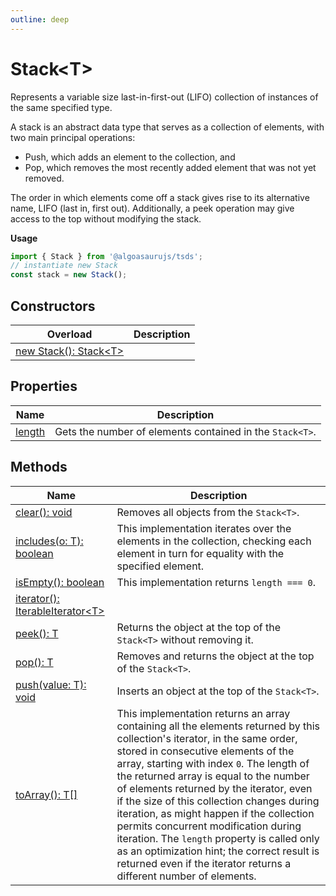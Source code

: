 ```yaml
---
outline: deep
---
```


# ****Stack&lt;T&gt;****

Represents a variable size last-in-first-out (LIFO) collection of instances of the same specified type.

A stack is an abstract data type that serves as a collection of elements, with two main principal operations:
- Push, which adds an element to the collection, and
- Pop, which removes the most recently added element that was not yet removed.

The order in which elements come off a stack gives rise to its alternative name, LIFO (last in, first out). Additionally, a peek operation may give access to the top without modifying the stack.

**Usage**

```typescript
import { Stack } from '@algoasaurujs/tsds';
// instantiate new Stack
const stack = new Stack();
```

## **Constructors**

| Overload                                                                                        | Description |
| ----------------------------------------------------------------------------------------------- | ----------- |
| [new Stack&lpar;&rpar;&colon; Stack&lt;T&gt;](/data-structures/Stack/constructors/constructors) |             |

## **Properties**

| Name                                               | Description                                              |
| -------------------------------------------------- | -------------------------------------------------------- |
| [length](/data-structures/Stack/properties/length) | Gets the number of elements contained in the `Stack<T>`. |

## **Methods**

| Name                                                                                             | Description                                                                                                                                                                                                                                                                                                                                                                                                                                                                                                                                                                                                 |
| ------------------------------------------------------------------------------------------------ | ----------------------------------------------------------------------------------------------------------------------------------------------------------------------------------------------------------------------------------------------------------------------------------------------------------------------------------------------------------------------------------------------------------------------------------------------------------------------------------------------------------------------------------------------------------------------------------------------------------- |
| [clear&lpar;&rpar;&colon; void](/data-structures/Stack/methods/clear)                            | Removes all objects from the `Stack<T>`.                                                                                                                                                                                                                                                                                                                                                                                                                                                                                                                                                                    |
| [includes&lpar;o&colon; T&rpar;&colon; boolean](/data-structures/Stack/methods/includes)         | This implementation iterates over the elements in the collection, checking each element in turn for equality with the specified element.                                                                                                                                                                                                                                                                                                                                                                                                                                                                    |
| [isEmpty&lpar;&rpar;&colon; boolean](/data-structures/Stack/methods/isEmpty)                     | This implementation returns `length === 0`.                                                                                                                                                                                                                                                                                                                                                                                                                                                                                                                                                                 |
| [iterator&lpar;&rpar;&colon; IterableIterator&lt;T&gt;](/data-structures/Stack/methods/iterator) |                                                                                                                                                                                                                                                                                                                                                                                                                                                                                                                                                                                                             |
| [peek&lpar;&rpar;&colon; T](/data-structures/Stack/methods/peek)                                 | Returns the object at the top of the `Stack<T>` without removing it.                                                                                                                                                                                                                                                                                                                                                                                                                                                                                                                                        |
| [pop&lpar;&rpar;&colon; T](/data-structures/Stack/methods/pop)                                   | Removes and returns the object at the top of the `Stack<T>`.                                                                                                                                                                                                                                                                                                                                                                                                                                                                                                                                                |
| [push&lpar;value&colon; T&rpar;&colon; void](/data-structures/Stack/methods/push)                | Inserts an object at the top of the `Stack<T>`.                                                                                                                                                                                                                                                                                                                                                                                                                                                                                                                                                             |
| [toArray&lpar;&rpar;&colon; T&lsqb;&rsqb;](/data-structures/Stack/methods/toArray)               | This implementation returns an array containing all the elements returned by this collection's iterator, in the same order, stored in consecutive elements of the array, starting with index `0`. The length of the returned array is equal to the number of elements returned by the iterator, even if the size of this collection changes during iteration, as might happen if the collection permits concurrent modification during iteration. The `length` property is called only as an optimization hint; the correct result is returned even if the iterator returns a different number of elements. |

